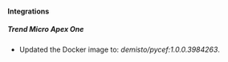 
#### Integrations

##### Trend Micro Apex One

- Updated the Docker image to: *demisto/pycef:1.0.0.3984263*.


